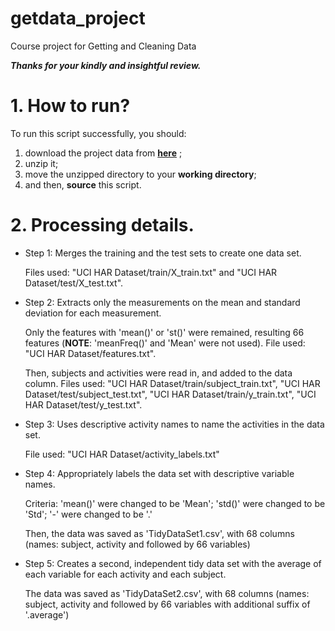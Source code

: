 getdata_project
===============

Course project for Getting and Cleaning Data

***Thanks for your kindly and insightful review.***

# 1. How to run? #

To run this script successfully, you should:

1. download the project data from [**here**](https://d396qusza40orc.cloudfront.net/getdata%2Fprojectfiles%2FUCI%20HAR%20Dataset.zip) ;
1. unzip it;
1. move the unzipped directory to your **working directory**;
1. and then, **source** this script.

# 2. Processing details. #

- Step 1: Merges the training and the test sets to create one data set.

     Files used: "UCI HAR Dataset/train/X_train.txt" and "UCI HAR Dataset/test/X_test.txt".

- Step 2: Extracts only the measurements on the mean and standard deviation for each measurement.

    Only the features with 'mean()' or 'st()' were remained, resulting 66 features (**NOTE**: 'meanFreq()' and 'Mean' were not used). File used: "UCI HAR Dataset/features.txt".

    Then, subjects and activities were read in, and added to the data column. Files used: "UCI HAR Dataset/train/subject_train.txt", "UCI HAR Dataset/test/subject_test.txt", "UCI HAR Dataset/train/y_train.txt", "UCI HAR Dataset/test/y_test.txt".

- Step 3: Uses descriptive activity names to name the activities in the data set.

    File used: "UCI HAR Dataset/activity_labels.txt"

- Step 4: Appropriately labels the data set with descriptive variable names.

    Criteria: 'mean()' were changed to be 'Mean'; 'std()' were changed to be 'Std'; '-' were changed to be '.'

    Then, the data was saved as 'TidyDataSet1.csv', with 68 columns (names: subject, activity and followed by 66 variables)

- Step 5: Creates a second, independent tidy data set with the average of each variable for each activity and each subject.

    The data was saved as 'TidyDataSet2.csv', with 68 columns (names: subject, activity and followed by 66 variables with additional suffix of '.average')